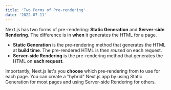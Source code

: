 ```yaml
---
title: 'Two Forms of Pre-rendering'
date: '2022-07-11'
---
```


Next.js has two forms of pre-rendering: **Static Generation** and **Server-side Rendering**. The difference is in **when** it generates the HTML for a page.

- **Static Generation** is the pre-rendering method that generates the HTML at **build time**. The pre-rendered HTML is then _reused_ on each request.
- **Server-side Rendering** is the pre-rendering method that generates the HTML on **each request**.

Importantly, Next.js let's you **choose** which pre-rendering from to use for each page. You can create a "hybrid" Next.js app by using Static Generation for most pages and using Server-side Rendering for others.